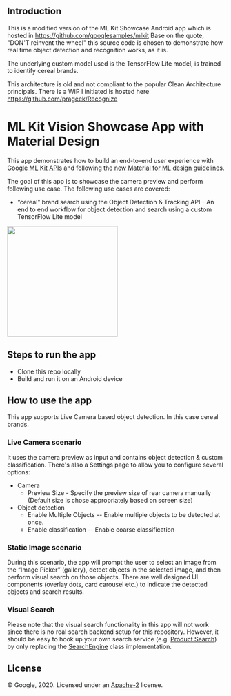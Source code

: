 ## Introduction
This is a modified version of the ML Kit Showcase Android app which is hosted in https://github.com/googlesamples/mlkit
Base on the quote, "DON'T reinvent the wheel" this source code is chosen to demonstrate how real time object detection and recognition works, as it is. 

The underlying custom model used is the TensorFlow Lite model, is trained to identify cereal brands.

This architecture is old and not compliant to the popular Clean Architecture principals. There is a WIP I initiated is hosted here https://github.com/prageek/Recognize

# ML Kit Vision Showcase App with Material Design

This app demonstrates how to build an end-to-end user experience with
[Google ML Kit APIs](https://developers.google.com/ml-kit/guides) and following the
[new Material for ML design guidelines](https://material.io/design/machine-learning/).

The goal of this app is to showcase the camera preview and perform following use case. The following use cases are covered:
* “cereal” brand search using the Object Detection & Tracking API - An end to end workflow for object detection and search using a custom TensorFlow Lite model


<img src="screenshots/live_odt.gif" width="256"/> 

## Steps to run the app

* Clone this repo locally
* Build and run it on an Android device

## How to use the app

This app supports Live Camera based object detection. In this case cereal brands.

### Live Camera scenario

It uses the camera preview as input and contains object detection & custom classification. There's also a Settings page to
allow you to configure several options:
- Camera
  - Preview Size - Specify the preview size of rear camera manually (Default size is chose appropriately based on screen size)
- Object detection
    - Enable Multiple Objects -- Enable multiple objects to be detected at once.
    - Enable classification -- Enable coarse classification

### Static Image scenario

During this scenario, the app will prompt the user to select an image from the “Image Picker” (gallery), detect objects in the selected image, and then perform visual search on those objects. There are well designed UI components (overlay dots, card carousel etc.) to indicate the detected objects and search results.

### Visual Search

Please note that the visual search functionality in this app will not work since there is no real search backend setup for this repository. However, it should be easy to hook up your  own search service (e.g. [Product Search](https://cloud.google.com/vision/product-search/docs)) by only replacing the [SearchEngine](https://github.com/googlesamples/mlkit/blob/master/android/material-showcase/app/src/main/java/com/google/mlkit/md/productsearch/SearchEngine.kt) class implementation.


## License
© Google, 2020. Licensed under an [Apache-2](./LICENSE) license.
